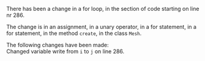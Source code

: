 There has been a change in a for loop, in the section of code starting on line nr 286.
  
The change is in an assignment, in a unary operator, in a for statement, in a for statement, in the method ```create```, in the class ```Mesh```.
  
The following changes have been made:  
Changed variable write from ```i``` to ```j``` on line 286.  
